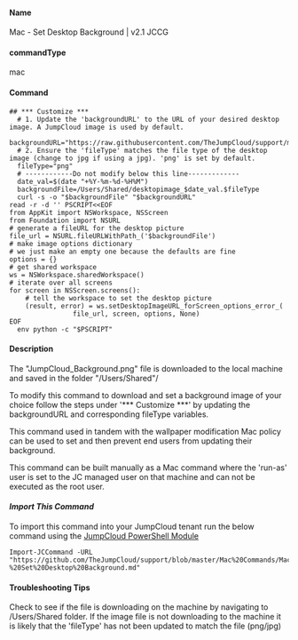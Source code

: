 #### Name

Mac - Set Desktop Background | v2.1 JCCG

#### commandType

mac

#### Command

```
## *** Customize ***
  # 1. Update the 'backgroundURL' to the URL of your desired desktop image. A JumpCloud image is used by default.
  backgroundURL="https://raw.githubusercontent.com/TheJumpCloud/support/master/PowerShell/JumpCloud%20Commands%20Gallery/Files/JumpCloud_Background.png"
  # 2. Ensure the 'fileType' matches the file type of the desktop image (change to jpg if using a jpg). 'png' is set by default.
  fileType="png"
  # ------------Do not modify below this line-------------
  date_val=$(date "+%Y-%m-%d-%H%M")
  backgroundFile=/Users/Shared/desktopimage_$date_val.$fileType
  curl -s -o "$backgroundFile" "$backgroundURL"
read -r -d '' PSCRIPT<<EOF
from AppKit import NSWorkspace, NSScreen
from Foundation import NSURL
# generate a fileURL for the desktop picture
file_url = NSURL.fileURLWithPath_('$backgroundFile')
# make image options dictionary
# we just make an empty one because the defaults are fine
options = {}
# get shared workspace
ws = NSWorkspace.sharedWorkspace()
# iterate over all screens
for screen in NSScreen.screens():
    # tell the workspace to set the desktop picture
    (result, error) = ws.setDesktopImageURL_forScreen_options_error_(
                file_url, screen, options, None)
EOF
  env python -c "$PSCRIPT"
```

#### Description

The "JumpCloud_Background.png" file is downloaded to the local machine and saved in the folder "/Users/Shared"/

To modify this command to download and set a background image of your choice follow the steps under '*** Customize ***' by updating the backgroundURL and corresponding fileType variables.

This command used in tandem with the wallpaper modification Mac policy can be used to set and then prevent end users from updating their background.

This command can be built manually as a Mac command where the 'run-as' user is set to the JC managed user on that machine and can not be executed as the root user.

#### *Import This Command*

To import this command into your JumpCloud tenant run the below command using the [JumpCloud PowerShell Module](https://github.com/TheJumpCloud/support/wiki/Installing-the-JumpCloud-PowerShell-Module)

```
Import-JCCommand -URL "https://github.com/TheJumpCloud/support/blob/master/Mac%20Commands/Mac%20-%20Set%20Desktop%20Background.md"
```

#### **Troubleshooting Tips**

Check to see if the file is downloading on the machine by navigating to /Users/Shared folder.
If the image file is not downloading to the machine it is likely that the 'fileType' has not been updated to match the file (png/jpg)
